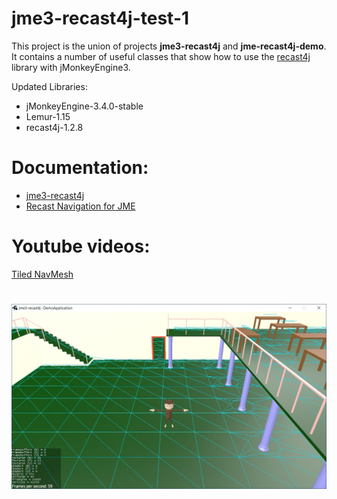 # jme3-recast4j-test-1
This project is the union of projects **jme3-recast4j** and **jme-recast4j-demo**. It contains a number of useful classes that show how to use the [recast4j](https://github.com/ppiastucki/recast4j) library with jMonkeyEngine3.

Updated Libraries:

- jMonkeyEngine-3.4.0-stable
- Lemur-1.15
- recast4j-1.2.8

# Documentation:
- [jme3-recast4j](https://github.com/MeFisto94/jme3-recast4j-demo/wiki)
- [Recast Navigation for JME](https://wiki.jmonkeyengine.org/docs/3.4/contributions/ai/recast.html)

# Youtube videos:
[Tiled NavMesh](https://youtu.be/rCZWPvcwktQ)


# 
![Screenshot](images/TiledNavMesh.jpg)

